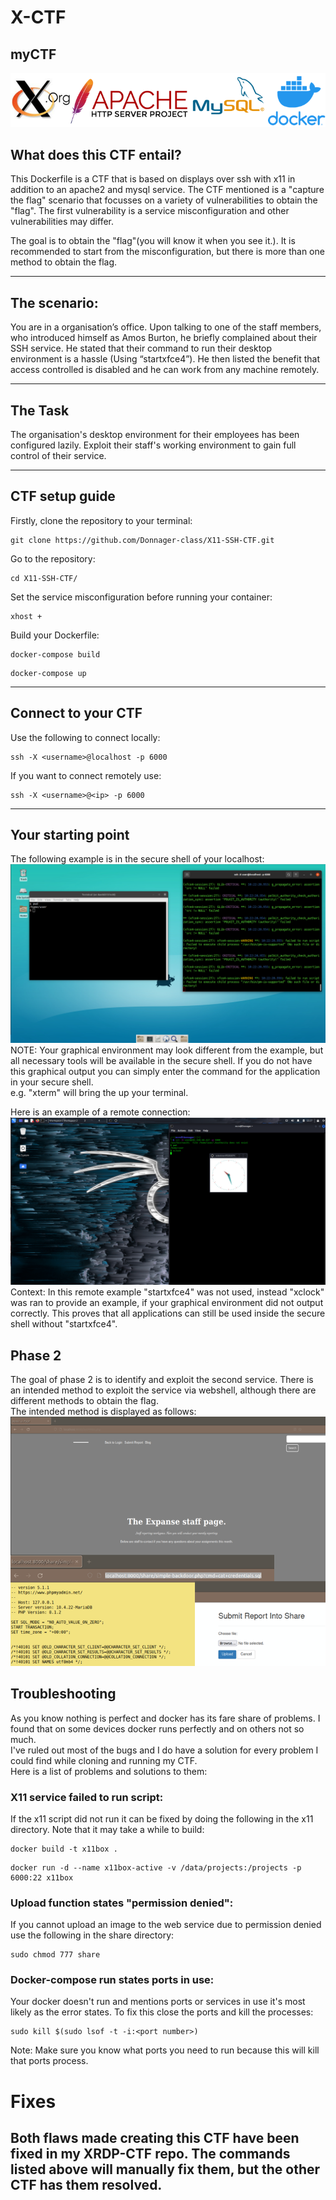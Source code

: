 # X-CTF 

## myCTF  
 ![](/images/ctf_6_1.png) 
## What does this CTF entail? 
This Dockerfile is a CTF that is based on displays over ssh with x11 in addition to an apache2 and mysql service. The CTF mentioned is a "capture the flag" scenario that focusses on a variety of vulnerabilities to obtain the "flag". The first vulnerability is a service misconfiguration and other vulnerabilities may differ.  
 
The goal is to obtain the "flag"(you will know it when you see it.). It is recommended to start from the misconfiguration, but there is more than one method to obtain the flag.
 
--- 
## The scenario:
 You are in a organisation’s office. Upon talking to one of the staff
members, who introduced himself as Amos Burton, he briefly
complained about their SSH service. He stated that their command
to run their desktop environment is a hassle (Using “startxfce4”). He
then listed the benefit that access controlled is disabled and he can
work from any machine remotely.

---
## The Task 
 The organisation's desktop environment for their employees
has been configured lazily. Exploit their staff's working
environment to gain full control of their service.

---
## CTF setup guide 
Firstly, clone the repository to your terminal: 
```
git clone https://github.com/Donnager-class/X11-SSH-CTF.git 
```

Go to the repository: 
```
cd X11-SSH-CTF/ 
```  
Set the service misconfiguration before running your container:  
```
xhost + 
```
Build your Dockerfile:  
```
docker-compose build
``` 
```
docker-compose up
``` 

---
## Connect to your CTF   
 
Use the following to connect locally: 
```
ssh -X <username>@localhost -p 6000   
```

If you want to connect remotely use:  
```
ssh -X <username>@<ip> -p 6000 
``` 
 ---
## Your starting point
  
 The following example is in the secure shell of your localhost:
![](/images/ctf_4_1.png)
NOTE: Your graphical environment may look different from the example, but all necessary tools will be available in the secure shell. If you do not have this graphical output you can simply enter the command for the application in your secure shell.  
 e.g. "xterm" will bring the up your terminal.  

 Here is an example of a remote connection:
![](/images/ctf_5_1.png)
Context: In this remote example "startxfce4" was not used, instead "xclock" was ran to provide an example, if your graphical environment did not output correctly. This proves that all applications can still be used inside the secure shell without "startxfce4".

## Phase 2
The goal of phase 2 is to identify and exploit the second service. There is an intended method to exploit the service via webshell, although there are different methods to obtain the flag.  
 The intended method is displayed as follows:
 ![](/images/ctf_1_2.png)

## Troubleshooting
As you know nothing is perfect and docker has its fare share of problems. I found that on some devices docker runs perfectly and on others not so much.  
I've ruled out most of the bugs and I do have a solution for every problem I could find while cloning and running my CTF.  
 Here is a list of problems and solutions to them:

 ### X11 service failed to run script:
 If the x11 script did not run it can be fixed by doing the following in the x11 directory. Note that it may take a while to build: 
```
docker build -t x11box . 
```  
```
docker run -d --name x11box-active -v /data/projects:/projects -p 6000:22 x11box 
```
### Upload function states "permission denied":
If you cannot upload an image to the web service due to permission denied use the following in the share directory:
```
sudo chmod 777 share
```
### Docker-compose run states ports in use:
Your docker doesn't run and mentions ports or services in use it's most likely as the error states. To fix this close the ports and kill the processes:
```
sudo kill $(sudo lsof -t -i:<port number>)
```
Note: Make sure you know what ports you need to run because this will kill that ports process.
# Fixes
## Both flaws made creating this CTF have been fixed in my XRDP-CTF repo. The commands listed above will manually fix them, but the other CTF has them resolved.
